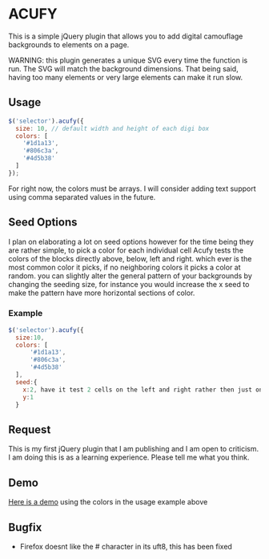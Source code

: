 # ACUFY

This is a simple jQuery plugin that allows you to add digital camouflage backgrounds to elements on a page.

WARNING: this plugin generates a unique SVG every time the function is run. The SVG will match the background dimensions. That being said, 
having too many elements or very large elements can make it run slow.

## Usage

```js
$('selector').acufy({
  size: 10, // default width and height of each digi box
  colors: [
    '#1d1a13',
    '#806c3a',
    '#4d5b38'
  ]
});
```

For right now, the colors must be arrays. I will consider adding text support using comma separated values in the future.

## Seed Options
I plan on elaborating a lot on seed options however for the time being they are rather simple, to pick a color for each individual cell Acufy tests the colors of the blocks directly above, below, left and right. which ever is the most common color it picks, if no neighboring colors it picks a color at random. you can slightly alter the general pattern of your backgrounds by changing the seeding size, for instance you would increase the x seed to make the pattern have more horizontal sections of color. 

### Example
```js
$('selector').acufy({
  size:10,
  colors: [
      '#1d1a13',
      '#806c3a',
      '#4d5b38'
  ],
  seed:{
    x:2, have it test 2 cells on the left and right rather then just one
    y:1
  }
```

## Request

This is my first jQuery plugin that I am publishing and I am open to criticism. I am doing this is as a learning experience. Please 
tell me what you think.

## Demo

[Here is a demo](http://irwinproject.com/demo) using the colors in the usage example above

## Bugfix
- Firefox doesnt like the # character in its uft8, this has been fixed
